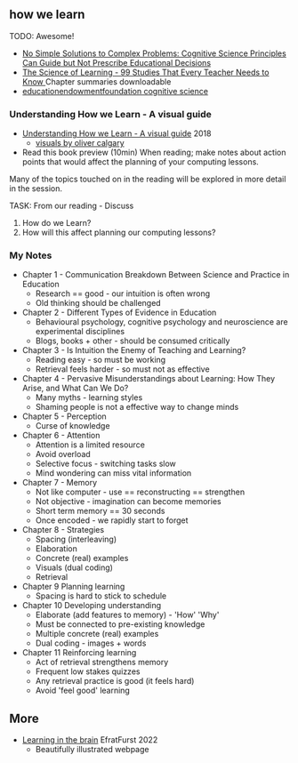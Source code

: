 how we learn
------------

TODO: Awesome!
* [No Simple Solutions to Complex Problems: Cognitive Science Principles Can Guide but Not Prescribe Educational Decisions](https://journals.sagepub.com/doi/10.1177/23727322231218906)
* [The Science of Learning - 99 Studies That Every Teacher Needs to Know ](https://doi.org/10.4324/9781003107866) Chapter summaries downloadable
* [educationendowmentfoundation cognitive science](https://educationendowmentfoundation.org.uk/education-evidence/evidence-reviews/cognitive-science-approaches-in-the-classroom)

### Understanding How we Learn - A visual guide

* [Understanding How we Learn - A visual guide](https://www.learningscientists.org/uhwl) 2018
    * [visuals by oliver calgary](https://www.olicav.com/#/understanding-how-we-learn/)
* Read this book preview (10min)
When reading; make notes about action points that would affect the planning of your computing lessons.

Many of the topics touched on in the reading will be explored in more detail in the session.

TASK: From our reading - Discuss
1. How do we Learn?
2. How will this affect planning our computing lessons?


### My Notes

* Chapter 1 - Communication Breakdown Between Science and Practice in Education
    * Research == good - our intuition is often wrong
    * Old thinking should be challenged
* Chapter 2 - Different Types of Evidence in Education
    * Behavioural psychology, cognitive psychology and neuroscience are experimental disciplines
    * Blogs, books + other - should be consumed critically
* Chapter 3 - Is Intuition the Enemy of Teaching and Learning?
    * Reading easy - so must be working
    * Retrieval feels harder - so must not as effective
* Chapter 4 - Pervasive Misunderstandings about Learning: How They Arise, and What Can We Do?
    * Many myths - learning styles
    * Shaming people is not a effective way to change minds
* Chapter 5 - Perception
    * Curse of knowledge
* Chapter 6 - Attention
    * Attention is a limited resource
    * Avoid overload
    * Selective focus - switching tasks slow
    * Mind wondering can miss vital information
* Chapter 7 - Memory
    * Not like computer - use == reconstructing == strengthen
    * Not objective - imagination can become memories
    * Short term memory == 30 seconds
    * Once encoded - we rapidly start to forget
* Chapter 8 - Strategies
    * Spacing (interleaving)
    * Elaboration
    * Concrete (real) examples
    * Visuals (dual coding)
    * Retrieval
* Chapter 9 Planning learning
    * Spacing is hard to stick to schedule
* Chapter 10 Developing understanding
    * Elaborate (add features to memory) - 'How' 'Why'
    * Must be connected to pre-existing knowledge
    * Multiple concrete (real) examples
    * Dual coding - images + words
* Chapter 11 Reinforcing learning
    * Act of retrieval strengthens memory
    * Frequent low stakes quizzes
    * Any retrieval practice is good (it feels hard)
    * Avoid 'feel good' learning


More
----

* [Learning in the brain](https://sites.google.com/view/efratfurst/learning-in-the-brain) EfratFurst 2022
    * Beautifully illustrated webpage 
